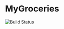 # MyGroceries
[![Build Status](https://travis-ci.org/Bret-McNamee/MyGroceries.svg?branch=master)](https://travis-ci.org/Bret-McNamee/MyGroceries)
